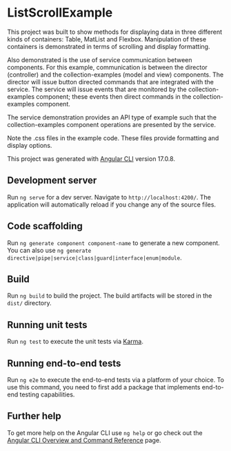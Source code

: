 # ListScrollExample

This project was built to show methods for displaying data in three different kinds of containers:
Table, MatList and Flexbox.  Manipulation of these containers is demonstrated in terms of scrolling 
and display formatting.

Also demonstrated is the use of service communication between components.  For this example,
communication is between the director (controller) and the collection-examples (model and view)
components.  The director will issue button directed commands that are integrated with the service.
The service will issue events that are monitored by the collection-examples component; these events then direct commands in the collection-examples component.

The service demonstration provides an API type of example such that the collection-examples component operations are presented by the service.

Note the .css files in the example code.  These files provide formatting and display options.

This project was generated with [Angular CLI](https://github.com/angular/angular-cli) version 17.0.8.

## Development server

Run `ng serve` for a dev server. Navigate to `http://localhost:4200/`. The application will automatically reload if you change any of the source files.

## Code scaffolding

Run `ng generate component component-name` to generate a new component. You can also use `ng generate directive|pipe|service|class|guard|interface|enum|module`.

## Build

Run `ng build` to build the project. The build artifacts will be stored in the `dist/` directory.

## Running unit tests

Run `ng test` to execute the unit tests via [Karma](https://karma-runner.github.io).

## Running end-to-end tests

Run `ng e2e` to execute the end-to-end tests via a platform of your choice. To use this command, you need to first add a package that implements end-to-end testing capabilities.

## Further help

To get more help on the Angular CLI use `ng help` or go check out the [Angular CLI Overview and Command Reference](https://angular.io/cli) page.
